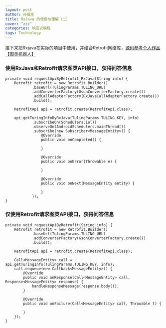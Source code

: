 ```yaml
---
layout: post
author: 孙福生
title: RxJava 的使用与理解（二）
cover: "zzz"
categories: 响应式编程
tags: Technology
---
```

   
接下来把Rxjava在实际的项目中使用，并结合Retrofit网络库，[源码参考个人作品【图灵机器人】](https://github.com/sfsheng0322/Tuling)

### 使用RxJava和Retrofit请求图灵API接口，获得问答信息

    private void requestApiByRetrofit_RxJava(String info) {
        Retrofit retrofit = new Retrofit.Builder()
                .baseUrl(TulingParams.TULING_URL)
                .addConverterFactory(GsonConverterFactory.create())
                .addCallAdapterFactory(RxJavaCallAdapterFactory.create())
                .build();

        RetrofitApi api = retrofit.create(RetrofitApi.class);

        api.getTuringInfoByRxJava(TulingParams.TULING_KEY, info)
                .subscribeOn(Schedulers.io())
                .observeOn(AndroidSchedulers.mainThread())
                .subscribe(new Subscriber<MessageEntity>() {
                    @Override
                    public void onCompleted() {

                    }

                    @Override
                    public void onError(Throwable e) {

                    }

                    @Override
                    public void onNext(MessageEntity entity) {
                        
                    }
                });
    }

### 仅使用Retrofit请求图灵API接口，获得问答信息

    private void requestApiByRetrofit(String info) {
        Retrofit retrofit = new Retrofit.Builder()
                .baseUrl(TulingParams.TULING_URL)
                .addConverterFactory(GsonConverterFactory.create())
                .build();

        RetrofitApi api = retrofit.create(RetrofitApi.class);

        Call<MessageEntity> call = api.getTuringInfo(TulingParams.TULING_KEY, info);
        call.enqueue(new Callback<MessageEntity>() {
            @Override
            public void onResponse(Call<MessageEntity> call, Response<MessageEntity> response) {
                handleResponseMessage(response.body());
            }

            @Override
            public void onFailure(Call<MessageEntity> call, Throwable t) {

            }
        });
    }